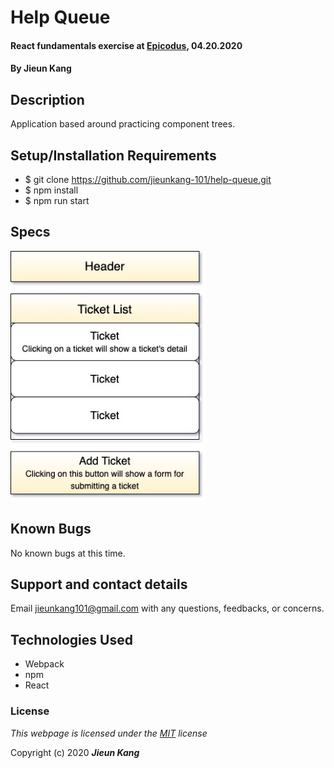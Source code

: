 # Help Queue

#### React fundamentals exercise at [Epicodus](https://www.epicodus.com/), 04.20.2020 

#### By **Jieun Kang**

## Description 
Application based around practicing component trees.

## Setup/Installation Requirements

* $ git clone https://github.com/jieunkang-101/help-queue.git
* $ npm install
* $ npm run start

## Specs
<img src="src/assets/img/component-diagram.jpg"
     alt="Application Component Tree"
     style="float: center" 
     height= "400" />  
<!-- ![alt Component Diagram](src/assets/img/component-diagram.jpg) -->

## Known Bugs

No known bugs at this time.


## Support and contact details

Email jieunkang101@gmail.com with any questions, feedbacks, or concerns.

## Technologies Used

* Webpack
* npm
* React

### License

*This webpage is licensed under the [MIT](https://en.wikipedia.org/wiki/MIT_License) license*

Copyright (c) 2020 **_Jieun Kang_**
